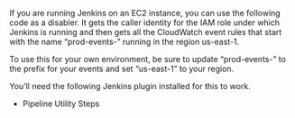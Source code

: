 If you are running Jenkins on an EC2 instance, you can use the following code as a disabler. It gets the caller identity for the IAM role under which Jenkins is running and then gets all the CloudWatch event rules that start with the name “prod-events-” running in the region us-east-1.

To use this for your own environment, be sure to update “prod-events-” to the prefix for your events and set “us-east-1” to your region.

You’ll need the following Jenkins plugin installed for this to work.
* Pipeline Utility Steps
